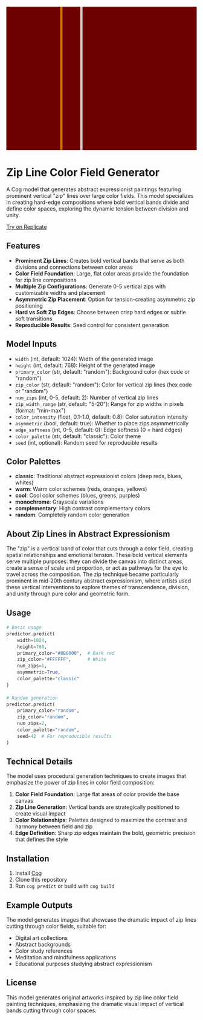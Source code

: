 ![Sample Output](assets/sample.png)

# Zip Line Color Field Generator

A Cog model that generates abstract expressionist paintings featuring prominent vertical "zip" lines over large color fields. This model specializes in creating hard-edge compositions where bold vertical bands divide and define color spaces, exploring the dynamic tension between division and unity.

[Try on Replicate](https://replicate.com/detekoi/color-field-zips)

## Features

- **Prominent Zip Lines**: Creates bold vertical bands that serve as both divisions and connections between color areas
- **Color Field Foundation**: Large, flat color areas provide the foundation for zip line compositions
- **Multiple Zip Configurations**: Generate 0-5 vertical zips with customizable widths and placement
- **Asymmetric Zip Placement**: Option for tension-creating asymmetric zip positioning
- **Hard vs Soft Zip Edges**: Choose between crisp hard edges or subtle soft transitions
- **Reproducible Results**: Seed control for consistent generation

## Model Inputs

- `width` (int, default: 1024): Width of the generated image
- `height` (int, default: 768): Height of the generated image  
- `primary_color` (str, default: "random"): Background color (hex code or "random")
- `zip_color` (str, default: "random"): Color for vertical zip lines (hex code or "random")
- `num_zips` (int, 0-5, default: 2): Number of vertical zip lines
- `zip_width_range` (str, default: "5-20"): Range for zip widths in pixels (format: "min-max")
- `color_intensity` (float, 0.1-1.0, default: 0.8): Color saturation intensity
- `asymmetric` (bool, default: true): Whether to place zips asymmetrically
- `edge_softness` (int, 0-5, default: 0): Edge softness (0 = hard edges)
- `color_palette` (str, default: "classic"): Color theme
- `seed` (int, optional): Random seed for reproducible results

## Color Palettes

- **classic**: Traditional abstract expressionist colors (deep reds, blues, whites)
- **warm**: Warm color schemes (reds, oranges, yellows)
- **cool**: Cool color schemes (blues, greens, purples)
- **monochrome**: Grayscale variations
- **complementary**: High contrast complementary colors
- **random**: Completely random color generation

## About Zip Lines in Abstract Expressionism

The "zip" is a vertical band of color that cuts through a color field, creating spatial relationships and emotional tension. These bold vertical elements serve multiple purposes: they can divide the canvas into distinct areas, create a sense of scale and proportion, or act as pathways for the eye to travel across the composition. The zip technique became particularly prominent in mid-20th century abstract expressionism, where artists used these vertical interventions to explore themes of transcendence, division, and unity through pure color and geometric form.

## Usage

```python
# Basic usage
predictor.predict(
    width=1024,
    height=768,
    primary_color="#8B0000",  # Dark red
    zip_color="#FFFFFF",      # White
    num_zips=1,
    asymmetric=True,
    color_palette="classic"
)

# Random generation
predictor.predict(
    primary_color="random",
    zip_color="random",
    num_zips=2,
    color_palette="random",
    seed=42  # For reproducible results
)
```

## Technical Details

The model uses procedural generation techniques to create images that emphasize the power of zip lines in color field composition:

1. **Color Field Foundation**: Large flat areas of color provide the base canvas
2. **Zip Line Generation**: Vertical bands are strategically positioned to create visual impact
3. **Color Relationships**: Palettes designed to maximize the contrast and harmony between field and zip
4. **Edge Definition**: Sharp zip edges maintain the bold, geometric precision that defines the style

## Installation

1. Install [Cog](https://github.com/replicate/cog)
2. Clone this repository
3. Run `cog predict` or build with `cog build`

## Example Outputs

The model generates images that showcase the dramatic impact of zip lines cutting through color fields, suitable for:
- Digital art collections
- Abstract backgrounds
- Color study references
- Meditation and mindfulness applications
- Educational purposes studying abstract expressionism

## License

This model generates original artworks inspired by zip line color field painting techniques, emphasizing the dramatic visual impact of vertical bands cutting through color spaces.